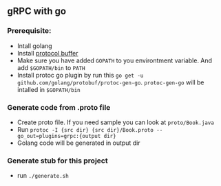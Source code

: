 ## gRPC with go

### Prerequisite:
- Intall golang
- Install [protocol buffer](https://developers.google.com/protocol-buffers/)
- Make sure you have added `GOPATH` to you environtment variable. And add `$GOPATH/bin` to `PATH`
- Install protoc go plugin by run this `go get -u github.com/golang/protobuf/protoc-gen-go`. `protoc-gen-go` will be intalled in `$GOPATH/bin`

### Generate code from .proto file
- Create proto file. If you need sample you can look at `proto/Book.java`
- Run `protoc -I {src dir} {src dir}/Book.proto --go_out=plugins=grpc:{output dir}`
- Golang code will be generated in output dir

### Generate stub for this project
- run `./generate.sh`
